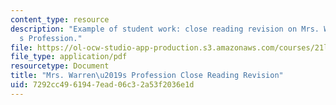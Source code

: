 ```yaml
---
content_type: resource
description: "Example of student work: close reading revision on Mrs. Warren\u2019\
  s Profession."
file: https://ol-ocw-studio-app-production.s3.amazonaws.com/courses/21l-703-studies-in-drama-too-hot-to-handle-forbidden-plays-in-modern-america-fall-2008/7292cc4961947ead06c32a53f2036e1d_warencl_readrev.pdf
file_type: application/pdf
resourcetype: Document
title: "Mrs. Warren\u2019s Profession Close Reading Revision"
uid: 7292cc49-6194-7ead-06c3-2a53f2036e1d
---
```

